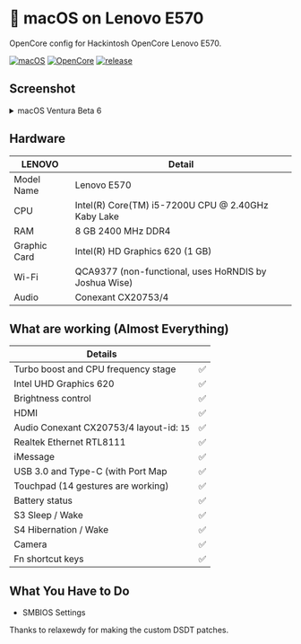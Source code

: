 <!-- omit in toc -->
#  macOS on Lenovo E570

OpenCore config for Hackintosh OpenCore Lenovo E570.

[![macOS](https://img.shields.io/badge/macos-13.4-green)](https://www.apple.com/macos/ventura/)
[![OpenCore](https://img.shields.io/badge/opencore-0.9.2-green)](https://github.com/acidanthera/OpenCorePkg)
[![release](https://img.shields.io/badge/download-latest%20version-blue.svg)](https://github.com/Revalvier/Thinkpad-E570-Hackintosh/releases/)

## Screenshot
<details>
<summary>macOS Ventura Beta 6</summary>

![](https://upload.wikimedia.org/wikipedia/en/7/70/MacOS_Ventura_Desktop.png)

</details>

<!-- omit in toc -->
## Hardware

| **LENOVO** | Detail                                                  |
| ------------------- | ------------------------------------------- |
| Model Name      | Lenovo E570      |
| CPU              | Intel(R) Core(TM) i5-7200U CPU @ 2.40GHz Kaby Lake             |
| RAM           | 8 GB 2400 MHz DDR4    |
| Graphic Card | Intel(R) HD Graphics 620 (1 GB)                     |
| Wi-Fi             | QCA9377 (non-functional, uses HoRNDIS by Joshua Wise) |
| Audio       | Conexant CX20753/4                       |


## What are working (Almost Everything)

| **Details**                                |                                    |
| -----------------------------------  | -------- |
|  Turbo boost and CPU frequency stage |  ✅  |
|  Intel UHD Graphics 620              |  ✅  |
|  Brightness control                  |  ✅  |
|  HDMI                                |  ✅  |
|  Audio Conexant CX20753/4 layout-id: `15` |  ✅  |
|  Realtek Ethernet RTL8111            |  ✅  | 
|  iMessage         |  ✅  |
|  USB 3.0 and Type-C (with Port Map        |  ✅  |
|  Touchpad (14 gestures are working)   |  ✅  |
|  Battery status   |  ✅  |
|  S3 Sleep / Wake   |  ✅  |
|  S4 Hibernation / Wake   |  ✅  |
|  Camera   |  ✅  |
|  Fn shortcut keys   |  ✅  |
 

## What You Have to Do

- SMBIOS Settings


Thanks to relaxewdy for making the custom DSDT patches.

